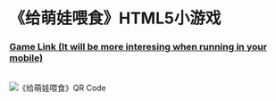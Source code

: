 《给萌娃喂食》HTML5小游戏
====

<h3><a href="http://tvxqljw.github.io/Baba/baba/" target="blank">Game Link (It will be more interesing when running in your mobile)</a></h3>
<br/>
<img src="http://tvxqljw.github.io/Baba/baba/assets/QRcode.png" alt="《给萌娃喂食》QR Code">
